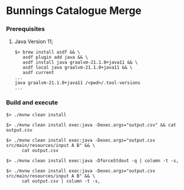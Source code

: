 # Bunnings Catalogue Merge  

### Prerequisites

1. Java Version 11;
   ```shell
   $> brew install asdf && \
      asdf plugin add java && \
      asdf install java graalvm-21.1.0+java11 && \
      asdf local java graalvm-21.1.0+java11 && \
      asdf current
   ...
   java graalvm-21.1.0+java11 /<pwd>/.tool-versions
   ...
   ```

### Build and execute

   ```shell
   $> ./mvnw clean install
   ```

   ```shell
   $> ./mvnw clean install exec:java -Dexec.args="output.csv" && cat output.csv
   ```

   ```shell
   $> ./mvnw clean install exec:java -Dexec.args="output.csv src/main/resources/input A B" && \
         cat output.csv         
   ```

   ```shell
   $> ./mvnw clean install exec:java -DforceStdout -q | column -t -s,      
   ```

   ```shell
   $> ./mvnw clean install exec:java -Dexec.args="output.csv src/main/resources/input A B" && \
         cat output.csv | column -t -s,        
   ```
